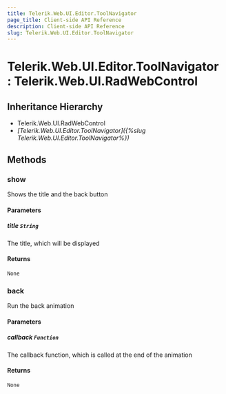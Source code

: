 ```yaml
---
title: Telerik.Web.UI.Editor.ToolNavigator
page_title: Client-side API Reference
description: Client-side API Reference
slug: Telerik.Web.UI.Editor.ToolNavigator
---
```


# Telerik.Web.UI.Editor.ToolNavigator : Telerik.Web.UI.RadWebControl

## Inheritance Hierarchy

* Telerik.Web.UI.RadWebControl
* *[Telerik.Web.UI.Editor.ToolNavigator]({%slug Telerik.Web.UI.Editor.ToolNavigator%})*

## Methods

### show

Shows the title and the back button

#### Parameters

##### title `String`

The title, which will be displayed

#### Returns

`None`

### back

Run the back animation

#### Parameters

##### callback `Function`

The callback function, which is called at the end of the animation

#### Returns

`None`
